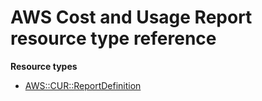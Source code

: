 # AWS Cost and Usage Report resource type reference<a name="AWS_CUR"></a>

**Resource types**
+ [AWS::CUR::ReportDefinition](aws-resource-cur-reportdefinition.md)